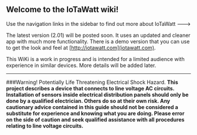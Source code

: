 ## Welcome to the IoTaWatt wiki!

Use the navigation links in the sidebar to find out more about IoTaWatt --->

The latest version (2.01) will be posted soon.  It uses an updated and cleaner app with much more functionality.  There is a demo version that you can use to get the look and feel at [http://iotawatt.com](iotawatt.com).

This WiKi is a work in progress and is intended for a limited audience with experience in similar devices.  More details will be added later.


***


###Warning! Potentially Life Threatening Electrical Shock Hazard.
**This project describes a device that connects to line voltage AC circuits. Installation of sensors inside electrical distribution panels should only be done by a qualified electrician.  Others do so at their own risk. Any cautionary advice contained in this guide should not be considered a substitute for experience and knowing what you are doing. Please error on the side of caution and seek qualified assistance with all procedures relating to line voltage circuits.**

